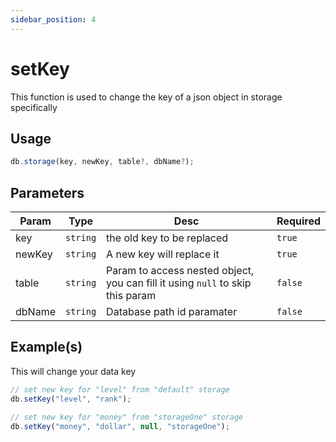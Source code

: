 ```yaml
--- 
sidebar_position: 4
--- 
```


# setKey
This function is used to change the key of a json object in storage specifically

## Usage
```js
db.storage(key, newKey, table?, dbName?);
```

## Parameters
| Param | Type | Desc | Required |
|---|---|---|---|
| key | `string` | the old key to be replaced | `true` |
| newKey | `string` | A new key will replace it | `true` |
| table | `string` | Param to access nested object, you can fill it using `null` to skip this param | `false` |
| dbName | `string` | Database path id paramater | `false` |

## Example(s)
This will change your data key
```js title="index.js"
// set new key for "level" from "default" storage
db.setKey("level", "rank");

// set new key for "money" from "storageOne" storage
db.setKey("money", "dollar", null, "storageOne");
```